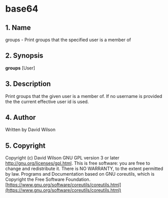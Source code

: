 # base64

## 1. Name

groups - Print groups that the specified user is a member of

## 2. Synopsis

**groups** \[User\]

## 3. Description

Print groups that the given user is a member of. If no username is
provided the the current effective user id is used.

## 4. Author

Written by David Wilson

## 5. Copyright

Copyright \(c\) David Wilson   GNU GPL version 3 or later
<http://gnu.org/licenses/gpl.html>. This is free software: you are free
to change and redistribute it.  There is NO WARRANTY, to the extent
permitted by law.   Programs and Documentation based on GNU coreutils,
which is Copyright the Free Software Foundation.
[https://www.gnu.org/software/coreutils/coreutils.html](https://www.gnu.org/software/coreutils/coreutils.html)
